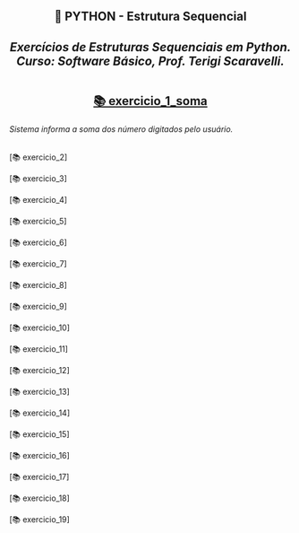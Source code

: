 <h2 align="center"> 🔰 PYTHON - Estrutura Sequencial
<i><h4 align="center">Exercícios de Estruturas Sequenciais em Python.<br>
Curso: Software Básico, Prof. Terigi Scaravelli.</i>

##
  
[📚 exercicio_1_soma](https://github.com/LucasTadaieski/Lista-1---Estrutura-Sequencial-Python/blob/main/exercicio1.py)<h6>Sistema informa a soma dos número digitados pelo usuário.</h6>

[📚 exercicio_2]

[📚 exercicio_3]

[📚 exercicio_4]

[📚 exercicio_5]

[📚 exercicio_6]

[📚 exercicio_7]

[📚 exercicio_8]

[📚 exercicio_9]

[📚 exercicio_10]

[📚 exercicio_11]

[📚 exercicio_12]

[📚 exercicio_13]

[📚 exercicio_14]

[📚 exercicio_15]

[📚 exercicio_16]

[📚 exercicio_17]

[📚 exercicio_18]

[📚 exercicio_19]
